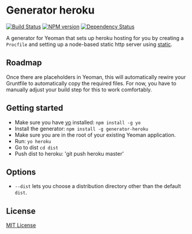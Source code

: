 # Generator heroku
[![Build Status](https://secure.travis-ci.org/passy/generator-heroku.png?branch=master)](https://travis-ci.org/passy/generator-heroku) [![NPM version](https://badge.fury.io/js/generator-heroku.png)](http://badge.fury.io/js/generator-heroku) [![Dependency Status](https://gemnasium.com/passy/generator-heroku.png)](https://gemnasium.com/passy/generator-heroku)

A generator for Yeoman that sets up heroku hosting for you by creating a
`Procfile` and setting up a node-based static http server using
[static](https://github.com/hongymagic/statik).

## Roadmap

Once there are placeholders in Yeoman, this will automatically rewire your
Gruntfile to automatically copy the required files. For now, you have to
manually adjust your build step for this to work comfortably.

## Getting started
- Make sure you have [yo](https://github.com/yeoman/yo) installed:
    `npm install -g yo`
- Install the generator: `npm install -g generator-heroku`
- Make sure you are in the root of your existing Yeoman application.
- Run: `yo heroku`
- Go to dist `cd dist`
- Push dist to heroku: 'git push heroku master'

## Options

- `--dist` lets you choose a distribution directory other than the default `dist`.

## License
[MIT License](http://en.wikipedia.org/wiki/MIT_License)
